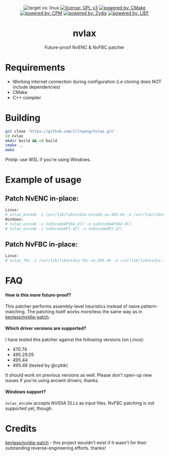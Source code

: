 <p align="center">
    <img src="https://img.shields.io/badge/target%20os-linux-cornflowerblue.svg" alt="target os: linux"/></a>
    <a href="https://opensource.org/licenses/GPL-3.0"><img src="https://img.shields.io/badge/license-GPL%20v3-darkred.svg" alt="license: GPL v3"/></a>
    <a href="https://cmake.org/"><img src="https://img.shields.io/badge/powered%20by-CMake-darkgreen.svg" alt="powered by: CMake" /></a>
    <a href="https://github.com/cpm-cmake/CPM.cmake"><img src="https://img.shields.io/badge/powered%20by-CPM-blue.svg" alt="powered by: CPM" /></a>
    <a href="https://github.com/zyantific/zydis"><img src="https://img.shields.io/badge/powered%20by-Zydis-lightblue.svg" alt="powered by: Zydis" /></a>
    <a href="https://github.com/lief-project/LIEF"><img src="https://img.shields.io/badge/powered%20by-LIEF-mediumblue.svg" alt="powered by: LIEF" /></a>
</p>

<h1 align="center">nvlax</h1>
<p align="center">Future-proof NvENC & NvFBC patcher</p>

# Requirements
- Working internet connection during configuration (i.e cloning does NOT include dependencies)
- CMake
- C++ compiler

# Building

```bash
git clone 'https://github.com/illnyang/nvlax.git'
cd nvlax
mkdir build && cd build
cmake ..
make
```

Protip: use WSL if you're using Windows.

# Example of usage

## Patch NvENC in-place:

```bash
Linux:
# nvlax_encode -i /usr/lib/libnvidia-encode.so.495.44 -o /usr/lib/libnvidia-encode.so.495.44
Windows:
# nvlax_encode -i nvEncodeAPI64.dll -o nvEncodeAPI64.dll
# nvlax_encode -i nvEncodeAPI.dll -o nvEncodeAPI.dll
```
## Patch NvFBC in-place:

```bash
Linux:
# nvlax_fbc -i /usr/lib/libnvidia-fbc.so.495.44 -o /usr/lib/libnvidia-fbc.so.495.44
```

# FAQ

#### How is this more future-proof?
This patcher performs assembly-level heuristics instead of naive pattern-matching. The patching itself works more/less the same way as in [keylase/nvidia-patch](https://github.com/keylase/nvidia-patch).

#### Which driver versions are supported?
I have tested this patcher against the following versions (on Linux):

   - 470.74
   - 495.29.05
   - 495.44
   - 495.46 (tested by @cybik)

It *should* work on previous versions as well. Please don't open-up new issues if you're using ancient drivers, thanks.

#### Windows support?
`nvlax_encode` accepts NVIDIA DLLs as input files. NvFBC patching is not supported yet, though.

# Credits
[keylase/nvidia-patch](https://github.com/keylase/nvidia-patch) - this project wouldn't exist if it wasn't for their outstanding reverse-engineering efforts. thanks!
